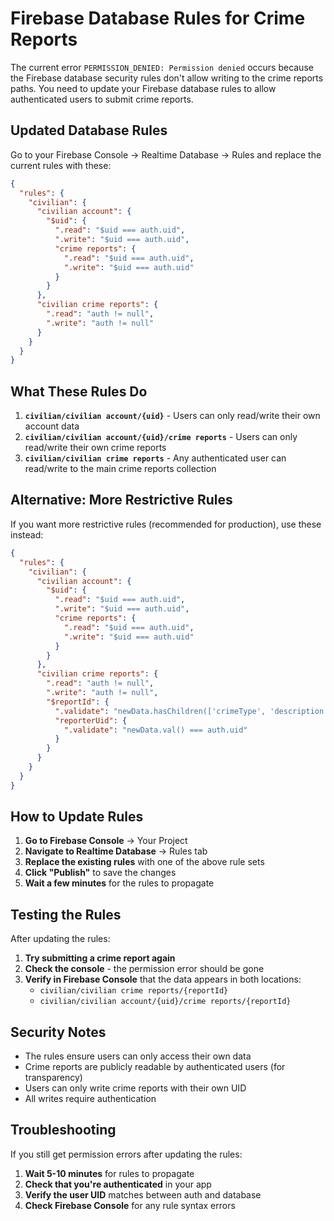 # Firebase Database Rules for Crime Reports

The current error `PERMISSION_DENIED: Permission denied` occurs because the Firebase database security rules don't allow writing to the crime reports paths. You need to update your Firebase database rules to allow authenticated users to submit crime reports.

## Updated Database Rules

Go to your Firebase Console → Realtime Database → Rules and replace the current rules with these:

```json
{
  "rules": {
    "civilian": {
      "civilian account": {
        "$uid": {
          ".read": "$uid === auth.uid",
          ".write": "$uid === auth.uid",
          "crime reports": {
            ".read": "$uid === auth.uid",
            ".write": "$uid === auth.uid"
          }
        }
      },
      "civilian crime reports": {
        ".read": "auth != null",
        ".write": "auth != null"
      }
    }
  }
}
```

## What These Rules Do

1. **`civilian/civilian account/{uid}`** - Users can only read/write their own account data
2. **`civilian/civilian account/{uid}/crime reports`** - Users can only read/write their own crime reports
3. **`civilian/civilian crime reports`** - Any authenticated user can read/write to the main crime reports collection

## Alternative: More Restrictive Rules

If you want more restrictive rules (recommended for production), use these instead:

```json
{
  "rules": {
    "civilian": {
      "civilian account": {
        "$uid": {
          ".read": "$uid === auth.uid",
          ".write": "$uid === auth.uid",
          "crime reports": {
            ".read": "$uid === auth.uid",
            ".write": "$uid === auth.uid"
          }
        }
      },
      "civilian crime reports": {
        ".read": "auth != null",
        ".write": "auth != null",
        "$reportId": {
          ".validate": "newData.hasChildren(['crimeType', 'description', 'reporterUid', 'createdAt'])",
          "reporterUid": {
            ".validate": "newData.val() === auth.uid"
          }
        }
      }
    }
  }
}
```

## How to Update Rules

1. **Go to Firebase Console** → Your Project
2. **Navigate to Realtime Database** → Rules tab
3. **Replace the existing rules** with one of the above rule sets
4. **Click "Publish"** to save the changes
5. **Wait a few minutes** for the rules to propagate

## Testing the Rules

After updating the rules:

1. **Try submitting a crime report again**
2. **Check the console** - the permission error should be gone
3. **Verify in Firebase Console** that the data appears in both locations:
   - `civilian/civilian crime reports/{reportId}`
   - `civilian/civilian account/{uid}/crime reports/{reportId}`

## Security Notes

- The rules ensure users can only access their own data
- Crime reports are publicly readable by authenticated users (for transparency)
- Users can only write crime reports with their own UID
- All writes require authentication

## Troubleshooting

If you still get permission errors after updating the rules:

1. **Wait 5-10 minutes** for rules to propagate
2. **Check that you're authenticated** in your app
3. **Verify the user UID** matches between auth and database
4. **Check Firebase Console** for any rule syntax errors
